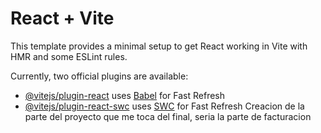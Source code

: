 # React + Vite

This template provides a minimal setup to get React working in Vite with HMR and some ESLint rules.

Currently, two official plugins are available:

- [@vitejs/plugin-react](https://github.com/vitejs/vite-plugin-react/blob/main/packages/plugin-react/README.md) uses [Babel](https://babeljs.io/) for Fast Refresh
- [@vitejs/plugin-react-swc](https://github.com/vitejs/vite-plugin-react-swc) uses [SWC](https://swc.rs/) for Fast Refresh
C r e a c i o n   d e   l a   p a r t e   d e l   p r o y e c t o   q u e   m e   t o c a   d e l   f i n a l ,   s e r i a   l a   p a r t e   d e   f a c t u r a c i o n  
 
